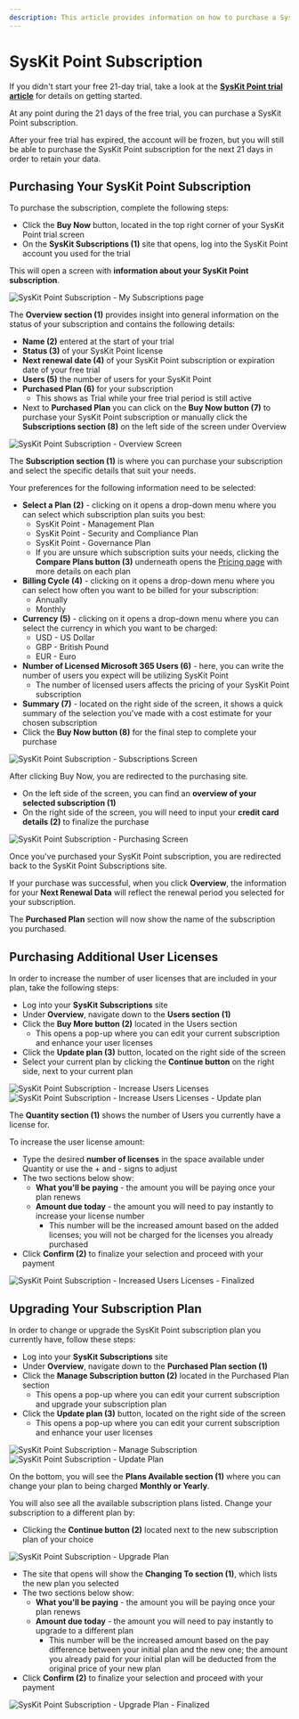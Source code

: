 ```yaml
---
description: This article provides information on how to purchase a SysKit Point subscription after the free trial period.
---
```


# SysKit Point Subscription

If you didn't start your free 21-day trial, take a look at the [**SysKit Point trial article**](trial.md) for details on getting started.  

At any point during the 21 days of the free trial, you can purchase a SysKit Point subscription. 

After your free trial has expired, the account will be frozen, but you will still be able to purchase the SysKit Point subscription for the next 21 days in order to retain your data. 

## Purchasing Your SysKit Point Subscription

To purchase the subscription, complete the following steps:

  * Click the **Buy Now** button, located in the top right corner of your SysKit Point trial screen
  * On the **SysKit Subscriptions (1)** site that opens, log into the SysKit Point account you used for the trial

This will open a screen with **information about your SysKit Point subscription**.

![SysKit Point Subscription - My Subscriptions page](../.gitbook/assets/purchasing-syskit-point_subscriptions.png)

The **Overview section (1)** provides insight into general information on the status of your subscription and contains the following details:
  * **Name (2)** entered at the start of your trial 
  * **Status (3)** of your SysKit Point license
  * **Next renewal date (4)** of your SysKit Point subscription or expiration date of your free trial
  * **Users (5)** the number of users for your SysKit Point
  * **Purchased Plan (6)** for your subscription
    * This shows as Trial while your free trial period is still active
  * Next to **Purchased Plan** you can click on the **Buy Now button (7)** to purchase your SysKit Point subscription or manually click the **Subscriptions section (8)** on the left side of the screen under Overview

![SysKit Point Subscription - Overview Screen](../.gitbook/assets/purchasing-syskit-point_subscriptions-overview.png)

The **Subscription section (1)** is where you can purchase your subscription and select the specific details that suit your needs. 

Your preferences for the following information need to be selected: 
  * **Select a Plan (2)** - clicking on it opens a drop-down menu where you can select which subscription plan suits you best:
     * SysKit Point - Management Plan
     * SysKit Point - Security and Compliance Plan
     * SysKit Point - Governance Plan
    * If you are unsure which subscription suits your needs, clicking the **Compare Plans button (3)** underneath opens the [Pricing page](https://www.syskit.com/products/point/pricing/) with more details on each plan
  * **Billing Cycle (4)** - clicking on it opens a drop-down menu where you can select how often you want to be billed for your subscription:
     * Annually
     * Monthly
  * **Currency (5)** - clicking on it opens a drop-down menu where you can select the currency in which you want to be charged:
     * USD - US Dollar
     * GBP - British Pound
     * EUR - Euro
  * **Number of Licensed Microsoft 365 Users (6)** - here, you can write the number of users you expect will be utilizing SysKit Point
     * The number of licensed users affects the pricing of your SysKit Point subscription
  * **Summary (7)** - located on the right side of the screen, it shows a quick summary of the selection you've made with a cost estimate for your chosen subscription
  * Click the **Buy Now button (8)** for the final step to complete your purchase

![SysKit Point Subscription - Subscriptions Screen](../.gitbook/assets/purchasing-syskit-point_subscriptions-screen.png)

After clicking Buy Now, you are redirected to the purchasing site. 
  * On the left side of the screen, you can find an **overview of your selected subscription (1)**
  * On the right side of the screen, you will need to input your **credit card details (2)** to finalize the purchase

![SysKit Point Subscription - Purchasing Screen](../.gitbook/assets/purchasing-syskit-point_subscriptions-payment.png)

Once you've purchased your SysKit Point subscription, you are redirected back to the SysKit Point Subscriptions site.

If your purchase was successful, when you click **Overview**, the information for your **Next Renewal Data** will reflect the renewal period you selected for your subscription. 

The **Purchased Plan** section will now show the name of the subscription you purchased. 

## Purchasing Additional User Licenses

In order to increase the number of user licenses that are included in your plan, take the following steps: 

  * Log into your **SysKit Subscriptions** site
  * Under **Overview**, navigate down to the **Users section (1)** 
  * Click the **Buy More button (2)** located in the Users section
    * This opens a pop-up where you can edit your current subscription and enhance your user licenses
  * Click the **Update plan (3)** button, located on the right side of the screen
  * Select your current plan by clicking the **Continue button** on the right side, next to your current plan

![SysKit Point Subscription - Increase Users Licenses](../.gitbook/assets/syskit-point-cloud-licensing_buy-more.png)
![SysKit Point Subscription - Increase Users Licenses - Update plan](../.gitbook/assets/syskit-point-cloud-licensing_update_plan.png)

The **Quantity section (1)** shows the number of Users you currently have a license for. 

To increase the user license amount:
  * Type the desired **number of licenses** in the space available under Quantity or use the + and - signs to adjust
  * The two sections below show:
     * **What you'll be paying** - the amount you will be paying once your plan renews
     * **Amount due today** - the amount you will need to pay instantly to increase your license number
       * This number will be the increased amount based on the added licenses; you will not be charged for the licenses you already purchased
  * Click **Confirm (2)** to finalize your selection and proceed with your payment

![SysKit Point Subscription - Increased Users Licenses - Finalized](../.gitbook/assets/syskit-point-cloud-licensing_users-licenses.png)

## Upgrading Your Subscription Plan

In order to change or upgrade the SysKit Point subscription plan you currently have, follow these steps: 

  * Log into your **SysKit Subscriptions** site
  * Under **Overview**, navigate down to the **Purchased Plan section (1)** 
  * Click the **Manage Subscription button (2)** located in the Purchased Plan section
    * This opens a pop-up where you can edit your current subscription and upgrade your subscription plan
  * Click the **Update plan (3)** button, located on the right side of the screen
    * This opens a pop-up where you can edit your current subscription and enhance your user licenses

![SysKit Point Subscription - Manage Subscription](../.gitbook/assets/syskit-point-cloud-licensing_manage-subs.png)
![SysKit Point Subscription - Update Plan](../.gitbook/assets/syskit-point-cloud-licensing_update_plan.png)

On the bottom, you will see the **Plans Available section (1)** where you can change your plan to being charged **Monthly or Yearly**. 

You will also see all the available subscription plans listed. Change your subscription to a different plan by:
  * Clicking the **Continue button (2)** located next to the new subscription plan of your choice

![SysKit Point Subscription - Upgrade Plan](../.gitbook/assets/syskit-point-cloud-licensing_new-plan.png)

  * The site that opens will show the **Changing To section (1)**, which lists the new plan you selected
  * The two sections below show:
     * **What you'll be paying** - the amount you will be paying once your plan renews
     * **Amount due today** - the amount you will need to pay instantly to upgrade to a different plan
       * This number will be the increased amount based on the pay difference between your initial plan and the new one; the amount you already paid for your initial plan will be deducted from the original price of your new plan
  * Click **Confirm (2)** to finalize your selection and proceed with your payment

![SysKit Point Subscription - Upgrade Plan - Finalized](../.gitbook/assets/syskit-point-cloud-licensing_new-finalize.png)